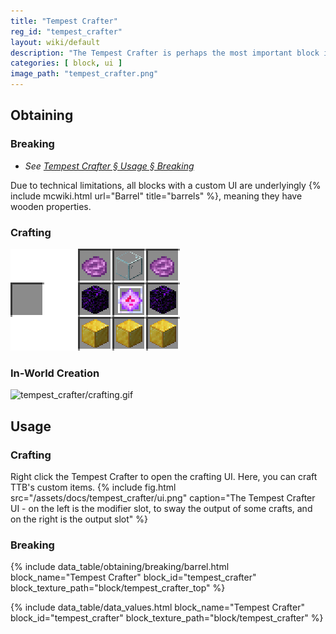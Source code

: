 ```yaml
---
title: "Tempest Crafter"
reg_id: "tempest_crafter"
layout: wiki/default
description: "The Tempest Crafter is perhaps the most important block in all of TTB. It is used to craft machines, staffs, spirit gems, and much more!"
categories: [ block, ui ]
image_path: "tempest_crafter.png"
---
```


## Obtaining
### Breaking
- *See [Tempest Crafter § Usage § Breaking](#breaking)*

Due to technical limitations, all blocks with a custom UI are underlyingly {% include mcwiki.html url="Barrel" title="barrels" %}, meaning they have wooden properties.
### Crafting
![tempest_crafter/recipe.png](/assets/docs/tempest_crafter/recipe.png)
### In-World Creation
![tempest_crafter/crafting.gif](/assets/docs/tempest_crafter/crafting.gif)

## Usage
### Crafting
Right click the Tempest Crafter to open the crafting UI. Here, you can craft TTB's custom items.
{% include fig.html src="/assets/docs/tempest_crafter/ui.png" caption="The Tempest Crafter UI - on the left is the modifier slot, to sway the output of some crafts, and on the right is the output slot" %}
### Breaking
{% include data_table/obtaining/breaking/barrel.html block_name="Tempest Crafter" block_id="tempest_crafter" block_texture_path="block/tempest_crafter_top" %}

<!-- Data Values -->
<!-- ID -->
{% include data_table/data_values.html block_name="Tempest Crafter" block_id="tempest_crafter" block_texture_path="block/tempest_crafter" %}
